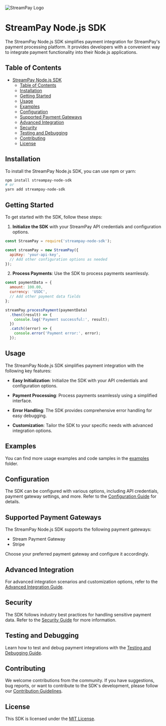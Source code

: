 ![StreamPay Logo](https://i.imgur.com/zwbfGJs.png)

# StreamPay Node.js SDK

The StreamPay Node.js SDK simplifies payment integration for StreamPay's payment processing platform. It provides developers with a convenient way to integrate payment functionality into their Node.js applications.

## Table of Contents

- [StreamPay Node.js SDK](#streampay-nodejs-sdk)
  - [Table of Contents](#table-of-contents)
  - [Installation](#installation)
  - [Getting Started](#getting-started)
  - [Usage](#usage)
  - [Examples](#examples)
  - [Configuration](#configuration)
  - [Supported Payment Gateways](#supported-payment-gateways)
  - [Advanced Integration](#advanced-integration)
  - [Security](#security)
  - [Testing and Debugging](#testing-and-debugging)
  - [Contributing](#contributing)
  - [License](#license)

## Installation

To install the StreamPay Node.js SDK, you can use npm or yarn:

```bash
npm install streampay-node-sdk
# or
yarn add streampay-node-sdk
```

## Getting Started

To get started with the SDK, follow these steps:

1. **Initialize the SDK** with your StreamPay API credentials and configuration options.

```javascript
const StreamPay = require('streampay-node-sdk');

const streamPay = new StreamPay({
  apiKey: 'your-api-key',
  // Add other configuration options as needed
});
```

2. **Process Payments**: Use the SDK to process payments seamlessly.

```javascript
const paymentData = {
  amount: 100.00,
  currency: 'USDC',
  // Add other payment data fields
};

streamPay.processPayment(paymentData)
  .then((result) => {
    console.log('Payment successful:', result);
  })
  .catch((error) => {
    console.error('Payment error:', error);
  });
```

## Usage

The StreamPay Node.js SDK simplifies payment integration with the following key features:

- **Easy Initialization**: Initialize the SDK with your API credentials and configuration options.

- **Payment Processing**: Process payments seamlessly using a simplified interface.

- **Error Handling**: The SDK provides comprehensive error handling for easy debugging.

- **Customization**: Tailor the SDK to your specific needs with advanced integration options.

## Examples

You can find more usage examples and code samples in the [examples](examples/) folder.

## Configuration

The SDK can be configured with various options, including API credentials, payment gateway settings, and more. Refer to the [Configuration Guide](docs/configuration.md) for details.

## Supported Payment Gateways

The StreamPay Node.js SDK supports the following payment gateways:

- Stream Payment Gateway
- Stripe

Choose your preferred payment gateway and configure it accordingly.

## Advanced Integration

For advanced integration scenarios and customization options, refer to the [Advanced Integration Guide](docs/advanced-integration.md).

## Security

The SDK follows industry best practices for handling sensitive payment data. Refer to the [Security Guide](docs/security.md) for more information.

## Testing and Debugging

Learn how to test and debug payment integrations with the [Testing and Debugging Guide](docs/testing-and-debugging.md).

## Contributing

We welcome contributions from the community. If you have suggestions, bug reports, or want to contribute to the SDK's development, please follow our [Contribution Guidelines](CONTRIBUTING.md).

## License

This SDK is licensed under the [MIT License](LICENSE).